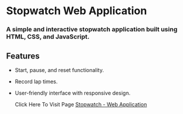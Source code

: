 
# Stopwatch Web Application

<h3>A simple and interactive stopwatch application built using HTML, CSS, and JavaScript.</h3>

## Features
- Start, pause, and reset functionality.
- Record lap times.
- User-friendly interface with responsive design.

  Click Here To Visit Page <a href="https://sarubala-msbala4455.github.io/Stopwatch-Web-Application/">Stopwatch - Web Application</a>




